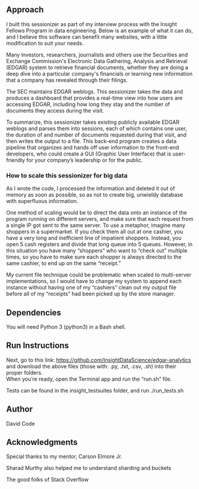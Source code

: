 ## Approach

I built this sessionizer as part of my interview process with the Insight Fellows Program in data engineering.  Below is an example of what it can do, and I believe this software can benefit many websites, with a little modification to suit your needs.

Many investors, researchers, journalists and others use the Securities and Exchange Commission's Electronic Data Gathering, Analysis and Retrieval (EDGAR) system to retrieve financial documents, whether they are doing a deep dive into a particular company's financials or learning new information that a company has revealed through their filings.

The SEC maintains EDGAR weblogs.  This sessionizer takes the data and produces a dashboard that provides a real-time view into how users are accessing EDGAR, including how long they stay and the number of documents they access during the visit.  

To summarize, this sessionizer takes existing publicly available EDGAR weblogs and parses them into sessions, each of which contains one user, the duration of and number of documents requested during that visit, and then writes the output to a file.  This back-end program creates a data pipeline that organizes and hands off user information to the front-end developers, who could create a GUI (Graphic User Interface) that is user-friendly for your company’s leadership or for the public.

### How to scale this sessionizer for big data 

As I wrote the code, I processed the information and deleted it out of memory as soon as possible, so as not to create big, unwieldy database with superfluous information.  

One method of scaling would be to direct the data onto an instance of the program running on different servers, and make sure that each request from a single IP got sent to the same server.  To use a metaphor, imagine many shoppers in a supermarket.  If you check them all out at one cashier, you have a very long and inefficient line of impatient shoppers.  Instead, you open 5 cash registers and divide that long queue into 5 queues.  However, in this situation you have many “shoppers” who want to “check out” multiple times, so you have to make sure each shopper is always directed to the same cashier, to end up on the same “receipt.”

My current file technique could be problematic when scaled to multi-server implementations, so I would have to change my system to append each instance without having one of my “cashiers” clean out my output file before all of my “receipts” had been picked up by the store manager.

## Dependencies

You will need Python 3 (python3) in a Bash shell.

## Run Instructions

Next, go to this link: https://github.com/InsightDataScience/edgar-analytics 
and download the above files (those with: .py, .txt, .csv, .sh) into their proper folders.  
When you’re ready, open the Terminal app and run the “run.sh” file.  

Tests can be found in the insight_testsuites folder, and run ./run_tests.sh

## Author

David Code

## Acknowledgments

Special thanks to my mentor, Carson Elmore Jr.

Sharad Murthy also helped me to understand sharding and buckets

The good folks of Stack Overflow

